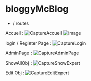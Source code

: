 # bloggyMcBlog

- / routes



Accueil :
![CaptureAccueil](https://user-images.githubusercontent.com/130739909/232434719-c9fd518d-87f8-4703-831d-7ce7babf771a.PNG)
![image](https://user-images.githubusercontent.com/130739909/232437861-b14cf7b6-4bf5-4660-81a2-ce7cfef59374.png)

login / Register Page :
![CaptureLogin](https://user-images.githubusercontent.com/130739909/232440941-b0cf12b5-8cee-4a19-b7a0-4c2b2322ddc5.PNG)

AdminPage :
![CaptureAdminPage](https://user-images.githubusercontent.com/130739909/232434275-f679b600-188a-451a-8f83-e1cfe5c1c48a.PNG)

ShowAllObj :
![CaptureShowExpert](https://user-images.githubusercontent.com/130739909/232434291-30003638-a202-4795-9e5c-197db2c8a73b.PNG)

Edit Obj :
![CaptureEditExpert](https://user-images.githubusercontent.com/130739909/232434299-2f35e954-eecf-442b-b45f-5bd2ec1b5d38.PNG)

